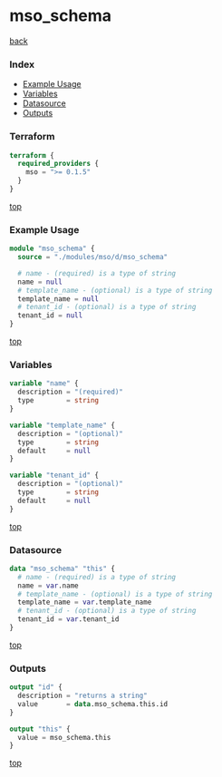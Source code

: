 # mso_schema

[back](../mso.md)

### Index

- [Example Usage](#example-usage)
- [Variables](#variables)
- [Datasource](#datasource)
- [Outputs](#outputs)

### Terraform

```terraform
terraform {
  required_providers {
    mso = ">= 0.1.5"
  }
}
```

[top](#index)

### Example Usage

```terraform
module "mso_schema" {
  source = "./modules/mso/d/mso_schema"

  # name - (required) is a type of string
  name = null
  # template_name - (optional) is a type of string
  template_name = null
  # tenant_id - (optional) is a type of string
  tenant_id = null
}
```

[top](#index)

### Variables

```terraform
variable "name" {
  description = "(required)"
  type        = string
}

variable "template_name" {
  description = "(optional)"
  type        = string
  default     = null
}

variable "tenant_id" {
  description = "(optional)"
  type        = string
  default     = null
}
```

[top](#index)

### Datasource

```terraform
data "mso_schema" "this" {
  # name - (required) is a type of string
  name = var.name
  # template_name - (optional) is a type of string
  template_name = var.template_name
  # tenant_id - (optional) is a type of string
  tenant_id = var.tenant_id
}
```

[top](#index)

### Outputs

```terraform
output "id" {
  description = "returns a string"
  value       = data.mso_schema.this.id
}

output "this" {
  value = mso_schema.this
}
```

[top](#index)